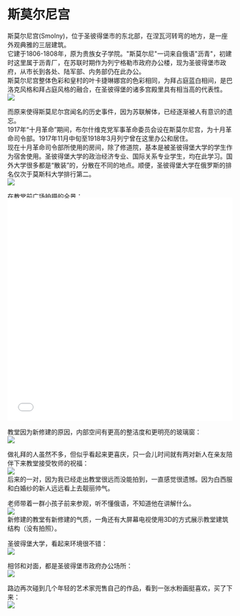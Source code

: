 # 斯莫尔尼宫 
斯莫尔尼宫(Smolny)，位于圣彼得堡市的东北部，在涅瓦河转弯的地方，是一座外观典雅的三层建筑。  
它建于1806-1808年，原为贵族女子学院。"斯莫尔尼"一词来自俄语"沥青"，初建时这里属于沥青厂，在苏联时期作为列宁格勒市政府办公楼，现为圣彼得堡市政府，从市长到各处、陆军部、内务部仍在此办公。  
斯莫尔尼宫整体色彩和皇村的叶卡捷琳娜宫的色彩相同，为拜占庭蓝白相间，是巴洛克风格和拜占庭风格的融合，在圣彼得堡的诸多宫殿里具有相当高的代表性。  
![](imgs/IMG_20230603_131936.dest.jpg)  

而原来使得斯莫尼尔宫闻名的历史事件，因为苏联解体，已经逐渐被人有意识的遗忘。  
1917年“十月革命”期间，布尔什维克党军事革命委员会设在斯莫尔尼宫，为十月革命司令部。1917年11月中旬至1918年3月列宁曾在这里办公和居住。  
现在十月革命司令部所使用的房间，除了修道院，基本是被圣彼得堡大学的学生作为宿舍使用。圣彼得堡大学的政治经济专业、国际关系专业学生，均在此学习。国外大学很多都是“散装”的，分散在不同的地点。顺便，圣彼得堡大学在俄罗斯的排名仅次于莫斯科大学排行第二。  
![](imgs/IMG_20230603_132224.dest.jpg)  

在教堂前广场拍摄的全景：  
<iframe width="100%" height="500" allowfullscreen style="border-style:none;margin-top:-20px;" src="./js/pannellum.htm#panorama=../imgs/Smolny.jpeg&amp;autoLoad=true"></iframe>

教堂因为新修建的原因，内部空间有更高的整洁度和更明亮的玻璃窗：  
![](imgs/IMG_20230603_132518.dest.jpg)  

做礼拜的人虽然不多，但似乎看起来更喜庆，只一会儿时间就有两对新人在亲友陪伴下来教堂接受牧师的祝福：  
![](imgs/IMG_20230603_132940.dest.jpg)  
后来的一对，因为我已经走出教堂很远而没能拍到，一直感觉很遗憾。因为白西服和白婚纱的新人远远看上去靓丽帅气。  

老师带着一群小孩子前来参观，听不懂俄语，不知道他在讲解什么。  
![](imgs/IMG_20230603_133248.dest.jpg)  
新修建的教堂有新修建的气质，一角还有大屏幕电视使用3D的方式展示教堂建筑结构（没有拍照）。  

圣彼得堡大学，看起来环境很不错：  
![](imgs/IMG_20230603_133740.dest.jpg)  

相邻和对面，都是圣彼得堡市政府办公场所：  
![](imgs/IMG_20230603_133911.dest.jpg)  

路边再次碰到几个年轻的艺术家兜售自己的作品，看到一张水粉画挺喜欢，买了下来：  
![](imgs/IMG_20230603_134743.dest.jpg)  

